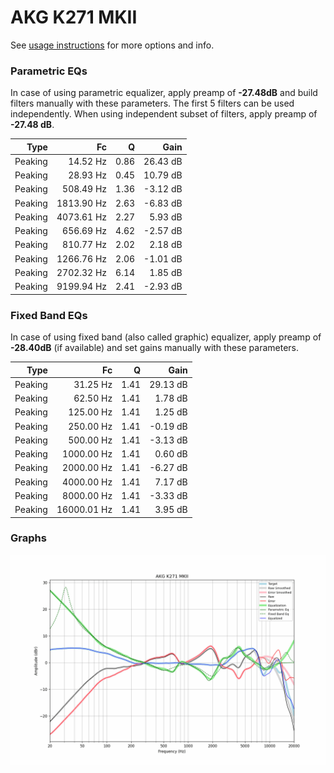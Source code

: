 # AKG K271 MKII
See [usage instructions](https://github.com/jaakkopasanen/AutoEq#usage) for more options and info.

### Parametric EQs
In case of using parametric equalizer, apply preamp of **-27.48dB** and build filters manually
with these parameters. The first 5 filters can be used independently.
When using independent subset of filters, apply preamp of **-27.48 dB**.

| Type    | Fc         |    Q | Gain     |
|--------:|-----------:|-----:|---------:|
| Peaking | 14.52 Hz   | 0.86 | 26.43 dB |
| Peaking | 28.93 Hz   | 0.45 | 10.79 dB |
| Peaking | 508.49 Hz  | 1.36 | -3.12 dB |
| Peaking | 1813.90 Hz | 2.63 | -6.83 dB |
| Peaking | 4073.61 Hz | 2.27 | 5.93 dB  |
| Peaking | 656.69 Hz  | 4.62 | -2.57 dB |
| Peaking | 810.77 Hz  | 2.02 | 2.18 dB  |
| Peaking | 1266.76 Hz | 2.06 | -1.01 dB |
| Peaking | 2702.32 Hz | 6.14 | 1.85 dB  |
| Peaking | 9199.94 Hz | 2.41 | -2.93 dB |

### Fixed Band EQs
In case of using fixed band (also called graphic) equalizer, apply preamp of **-28.40dB**
(if available) and set gains manually with these parameters.

| Type    | Fc          |    Q | Gain     |
|--------:|------------:|-----:|---------:|
| Peaking | 31.25 Hz    | 1.41 | 29.13 dB |
| Peaking | 62.50 Hz    | 1.41 | 1.78 dB  |
| Peaking | 125.00 Hz   | 1.41 | 1.25 dB  |
| Peaking | 250.00 Hz   | 1.41 | -0.19 dB |
| Peaking | 500.00 Hz   | 1.41 | -3.13 dB |
| Peaking | 1000.00 Hz  | 1.41 | 0.60 dB  |
| Peaking | 2000.00 Hz  | 1.41 | -6.27 dB |
| Peaking | 4000.00 Hz  | 1.41 | 7.17 dB  |
| Peaking | 8000.00 Hz  | 1.41 | -3.33 dB |
| Peaking | 16000.01 Hz | 1.41 | 3.95 dB  |

### Graphs
![](./AKG%20K271%20MKII.png)